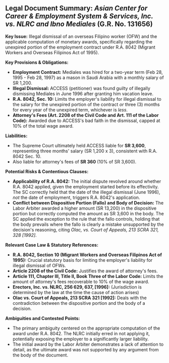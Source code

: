 ## Legal Document Summary: *Asian Center for Career & Employment System & Services, Inc. vs. NLRC and Ibno Mediales* (G.R. No. 131656)

**Key Issue:** Illegal dismissal of an overseas Filipino worker (OFW) and the applicable computation of monetary awards, specifically regarding the unexpired portion of the employment contract under R.A. 8042 (Migrant Workers and Overseas Filipinos Act of 1995).

**Key Provisions & Obligations:**

*   **Employment Contract:** Mediales was hired for a two-year term (Feb 28, 1995 - Feb 28, 1997) as a mason in Saudi Arabia with a monthly salary of SR 1,200.
*   **Illegal Dismissal:** ACCESS (petitioner) was found guilty of illegally dismissing Mediales in June 1996 after granting him vacation leave.
*   **R.A. 8042, Sec. 10:** Limits the employer's liability for illegal dismissal to the salary for the unexpired portion of the contract *or* three (3) months for every year of the unexpired term, whichever is *less*.
*   **Attorney's Fees (Art. 2208 of the Civil Code and Art. 111 of the Labor Code):** Awarded due to ACCESS's bad faith in the dismissal, capped at 10% of the total wage award.

**Liabilities:**

*   The Supreme Court ultimately held ACCESS liable for **SR 3,600**, representing three months' salary (SR 1,200 x 3), consistent with R.A. 8042 Sec. 10.
*   Also liable for attorney's fees of **SR 360** (10% of SR 3,600).

**Potential Risks & Contentious Clauses:**

*   **Applicability of R.A. 8042:** The initial dispute revolved around whether R.A. 8042 applied, given the employment started before its effectivity. The SC correctly held that the date of the illegal dismissal (June 1996), *not* the date of employment, triggers R.A. 8042's application.
*   **Conflict between Dispositive Portion (Fallo) and Body of Decision:** The Labor Arbiter awarded a higher amount (SR 13,200) in the dispositive portion but correctly computed the amount as SR 3,600 in the body. The SC applied the exception to the rule that the fallo controls, holding that the body prevails where the fallo is clearly a mistake unsupported by the decision's reasoning, citing *Olac, vs. Court of Appeals, 213 SCRA 321, 328 [1992]*.

**Relevant Case Law & Statutory References:**

*   **R.A. 8042, Section 10 (Migrant Workers and Overseas Filipinos Act of 1995):** Crucial statutory basis for limiting the employer's liability for illegal dismissal of OFWs.
*   **Article 2208 of the Civil Code:** Justifies the award of attorney's fees.
*   **Article 111, Chapter III, Title II, Book Three of the Labor Code:** Limits the amount of attorney's fees recoverable to 10% of the wage award.
*   **Erectors, Inc. vs. NLRC, 256 629, 637, [1996]:** (Jurisdiction is determined by the law at the time the cause of action arises)
*   **Olac vs. Court of Appeals, 213 SCRA 321 [1992]:** Deals with the contradiction between the dispositive portion and the body of a decision.

**Ambiguities and Contested Points:**

*   The primary ambiguity centered on the appropriate computation of the award under R.A. 8042. The NLRC initially erred in not applying it, potentially exposing the employer to a significantly larger liability.
*   The initial award by the Labor Arbiter demonstrates a lack of attention to detail, as the ultimate award was not supported by any argument from the body of the document.
